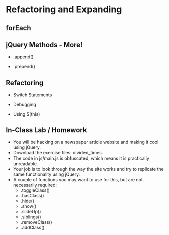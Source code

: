 # Refactoring and Expanding

## forEach

## jQuery Methods - More!

- .append()

- .prepend()

## Refactoring

- Switch Statements

- Debugging

- Using $(this)

## In-Class Lab / Homework
- You will be hacking on a newspaper article website and making it cool using jQuery.
- Download the exercise files: divided_times.
- The code in js/main.js is obfuscated, which means it is practically unreadable.
- Your job is to look through the way the site works and try to replicate the same functionality using jQuery.
- A couple of functions you may want to use for this, but are not necessarily required:
	- .toggleClass()
	- .hasClass()
	- .hide()
	- .show()
	- .slideUp()
	- .siblings()
	- .removeClass()
	- .addClass()
